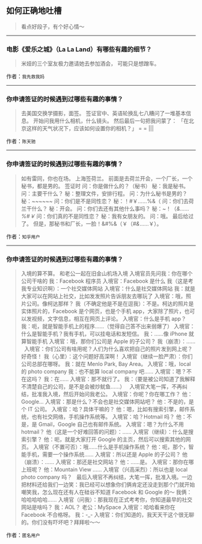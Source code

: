 ## 如何正确地吐槽

> 看点好段子，有个好心情～


 
---

### 电影《爱乐之城》（La La Land）有哪些有趣的细节？

> 米娅的三个室友极力邀请她去参加酒会，
> 可能只是想蹭车。


作者：`我先救我妈`

---

### 你申请签证的时候遇到过哪些有趣的事情？

> 去美国交换学摄影，面签。
> 签证官中、英语轮换乱七八糟问了一堆基本信息。
> 开始问我用什么相机，什么镜头。
> 然后最后一句把我问蒙了：
> 「在北京这样的天气状况下，应该如何设置你的相机？」
> = = |||


作者：`陈天驰`

---

### 你申请签证的时候遇到过哪些有趣的事情？

> 如有雷同，你也在场。
> 上海签荷兰。
> 前面是去荷兰开会，一个厂长，一个秘书，都是男的。
> 签证时
> 问：你是做什么的？（秘书）
> 秘：我是秘书。
> 问：主要干什么？
> 秘：整理文件，安排行程。
> 问：为什么秘书是男的？
> 秘：~~~~~~
> 问：你们是不是同性恋？
> 秘：！#￥……%&（
> 问：你们去荷兰干什么？
> 秘：开会。
> 问：你们去还有其他什么事吗？
> 秘：~！（*&……%#￥*
> 问：你们真的不是同性恋？
> 秘：我有女朋友的。
> 问：哦。
> 最后给过了。
> 但是，那秘书和厂长，一脸！&#%&（￥（*#&*……￥）。


作者：`知乎用户`

---

### 你申请签证的时候遇到过哪些有趣的事情？

> 入境的算不算。
> 和老公一起在旧金山机场入境
> 入境官员先问我：你在哪个公司干啥的
> 我：Facebook 程序员
> 入境官：Facebook 是什么
> 我（这是考我专业知识啊）：一个社交媒体网站
> 入境官：什么是社交媒体网站
> 我：就是大家可以在网站上社交，比如发发照片告诉朋友去哪玩了
> 入境官：哦，照片公司。像柯达那样？
> 我（不确定他是不是在逗我）：不是。柯达的照片是实体照片的，Facebook 是个网页，也是个手机 app，大家除了照片，也可以发视频，文字信息，相互在网页上评论。
> 入境官：什么是手机 app？
> 我：呃，就是智能手机上的程序……（觉得自己答不出来弱爆了）
> 入境官：什么是智能手机？我有手机，可以挂电话和发短信。
> 我：……像 iPhone 就算智能手机
> 入境官：哦，那你们公司是 Apple 的子公司？
> 我（崩溃）：……
>  
> 入境官：你们公司有啥用呢？人们为什么喜欢把自己的照片发到网上呢？好奇怪！
> 我（心里）：这个问题好高深啊！
> 入境官（继续一脸严肃）：你们公司总部在哪呀。
> 我：就在 Menlo Park, Bay Area。
> 入境官：哦，local 的 photo company
> 我：也不能算 local company 吧……
> 入境官：嗯？不在这吗？
> 我：在……
> 入境官：那不就行了。
> 我：（要是被公司知道了我解释不清楚自己的公司，是不是会被炒鱿鱼……）
>  
> 入境官大笔一挥，不再纠结，批准我入境，然后开始问我老公。
> 入境官：你呢？你在哪工作？
> 他：Google...
> 入境官：那是什么？不会也是社交媒体网站吧？
> 他：不是的，是个 IT 公司。
> 入境官：哈？具体干嘛的？
> 他：嗯，比如有搜索引擎，邮件系统，也有社交网络，手机操作系统等。
> 入境官：哈？Hotmail 吗？
> 他：不是，是 Gmail，Google 自己也有邮件系统。
> 入境官：嗯？为什么不用 hotmail？
> 他（这是一个好难回答的问题）：……
> 入境官（继续）：什么是搜索引擎？
> 他：呃，就是大家打开 Google 的主页，然后可以搜索其他的网页。
> 入境官（不置可否）：哦……什么是手机操作系统？
> 他：呃，那个，智能手机，需要一个操作系统……
> 入境官：所以还是 Apple 的子公司？
> 他（崩溃）：……
> 入境官：那还是社交网站？
> 他：……是。
> 入境官：那你在哪上班呢？
> 他：Mountain View ……
> 入境官（兴高采烈）：所以也是 local photo company 吗？
>  
> 最后入境官不再纠结，大笔一挥，批准入境。一边把材料还给我们一边笑：我已经可以想象你们俩肯定还没走到那个门就开始嘲笑我，怎么现在还有人在硅谷不知道 Facebook 和 Google 的～
> 我俩：哈哈哈哈哈……
> 入境官（问我）：那我现在正式考考你，你知道最早的社交网站是啥吗？
> 我：AOL？
> 老公：MySpace
> 入境官：哈哈看来你在 Facebook 不合格呀。
> 我：-_-
> 入境官：你们知道的，我天天干这个很无聊的。你们没有吓坏吧？拜拜啦～～


作者：`匿名用户`
